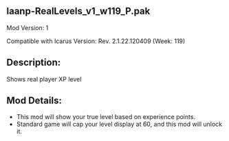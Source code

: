 laanp-RealLevels_v1_w119_P.pak
----------------------------------------------------------------------
Mod Version: 1

Compatible with Icarus Version: Rev. 2.1.22.120409 (Week: 119)

## Description:
Shows real player XP level

## Mod Details:
- This mod will show your true level based on experience points.
- Standard game will cap your level display at 60, and this mod will unlock it. 














































































